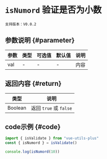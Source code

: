 # `isNumord` 验证是否为小数

`支持版本：V0.0.2`


## 参数说明 {#parameter}

| 参数  | 类型  | 可选值 | 默认值 | 说明  |
|-----|-----|-----|-----|-----|
| val | -   | -   | -   | 内容  |


## 返回内容 {#return}

| 类型      | 说明                  |
|---------|---------------------|
| Boolean | 返回 `true` 或 `false` |


## code示例 {#code}

```javascript
import { isValidate } from "vue-utils-plus"
const { isNumord } = isValidate()

console.log(isNumord(10))
```
